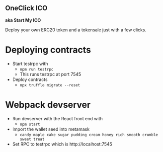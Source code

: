 OneClick ICO
---
**aka Start My ICO**

Deploy your own ERC20 token and a tokensale just with a few clicks.

# Deploying contracts
- Start testrpc with
  - `npm run testrpc`
  - This runs testrpc at port 7545
- Deploy contracts
  - `npx truffle migrate --reset`

# Webpack devserver
- Run devserver with the React front end with
  - `npm start`
- Import the wallet seed into metamask
  - `candy maple cake sugar pudding cream honey rich smooth crumble sweet treat`
- Set RPC to testrpc which is http://localhost:7545
